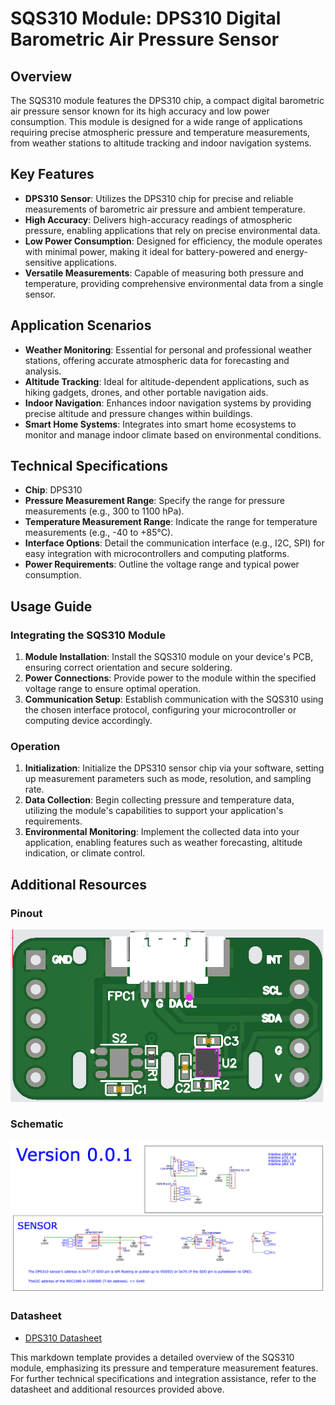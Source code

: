 # SQS310 Module: DPS310 Digital Barometric Air Pressure Sensor

## Overview

The SQS310 module features the DPS310 chip, a compact digital barometric air pressure sensor known for its high accuracy and low power consumption. This module is designed for a wide range of applications requiring precise atmospheric pressure and temperature measurements, from weather stations to altitude tracking and indoor navigation systems.

## Key Features

- **DPS310 Sensor**: Utilizes the DPS310 chip for precise and reliable measurements of barometric air pressure and ambient temperature.
- **High Accuracy**: Delivers high-accuracy readings of atmospheric pressure, enabling applications that rely on precise environmental data.
- **Low Power Consumption**: Designed for efficiency, the module operates with minimal power, making it ideal for battery-powered and energy-sensitive applications.
- **Versatile Measurements**: Capable of measuring both pressure and temperature, providing comprehensive environmental data from a single sensor.

## Application Scenarios

- **Weather Monitoring**: Essential for personal and professional weather stations, offering accurate atmospheric data for forecasting and analysis.
- **Altitude Tracking**: Ideal for altitude-dependent applications, such as hiking gadgets, drones, and other portable navigation aids.
- **Indoor Navigation**: Enhances indoor navigation systems by providing precise altitude and pressure changes within buildings.
- **Smart Home Systems**: Integrates into smart home ecosystems to monitor and manage indoor climate based on environmental conditions.

## Technical Specifications

- **Chip**: DPS310
- **Pressure Measurement Range**: Specify the range for pressure measurements (e.g., 300 to 1100 hPa).
- **Temperature Measurement Range**: Indicate the range for temperature measurements (e.g., -40 to +85°C).
- **Interface Options**: Detail the communication interface (e.g., I2C, SPI) for easy integration with microcontrollers and computing platforms.
- **Power Requirements**: Outline the voltage range and typical power consumption.

## Usage Guide

### Integrating the SQS310 Module

1. **Module Installation**: Install the SQS310 module on your device's PCB, ensuring correct orientation and secure soldering.
2. **Power Connections**: Provide power to the module within the specified voltage range to ensure optimal operation.
3. **Communication Setup**: Establish communication with the SQS310 using the chosen interface protocol, configuring your microcontroller or computing device accordingly.

### Operation

1. **Initialization**: Initialize the DPS310 sensor chip via your software, setting up measurement parameters such as mode, resolution, and sampling rate.
2. **Data Collection**: Begin collecting pressure and temperature data, utilizing the module's capabilities to support your application's requirements.
3. **Environmental Monitoring**: Implement the collected data into your application, enabling features such as weather forecasting, altitude indication, or climate control.

## Additional Resources

### Pinout

![SQS310 Pinout Diagram](./pinout.png?raw=true)

### Schematic

![SQS310 Schematic Diagram](./schematic.png?raw=true)

### Datasheet

- [DPS310 Datasheet](./dps310.pdf "Datasheet for the DPS310 sensor")

This markdown template provides a detailed overview of the SQS310 module, emphasizing its pressure and temperature measurement features. For further technical specifications and integration assistance, refer to the datasheet and additional resources provided above.
